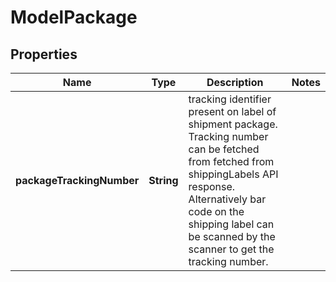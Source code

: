 # ModelPackage

## Properties
Name | Type | Description | Notes
------------ | ------------- | ------------- | -------------
**packageTrackingNumber** | **String** | tracking identifier present on label of shipment package. Tracking number can be fetched from fetched from shippingLabels API response. Alternatively bar code on the shipping label can be scanned by the scanner to get the tracking number. | 
